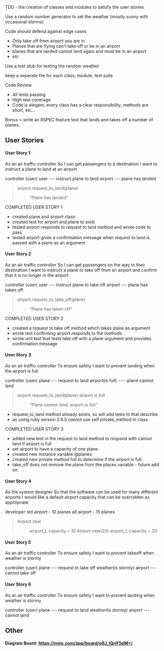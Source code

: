 TDD - the creation of classes and modules to satisfy the user stories

Use a random number generator to set the weather (mostly sunny with occasional storms)

Code should defend against edge cases
- Only take off from airport you are in
- Planes that are flying can't take off or be in an airport
- planes that are landed cannot land again and must be in an airport
- etc

Use a test stub for testing the random weather

keep a seperate file for each class, module, test suite

Code Review

- All tests passing
- High test coverage
- Code is elegant, every class has a clear responsibility, methods are short, etc...

Bonus = write an RSPEC feature test that lands and takes off a number of planes.


## User Stories

#### User Story 1
As an air traffic controller
So I can get passengers to a destination
I want to instruct a plane to land at an airport

controller (user)
user --- instruct plane to land
airport --- plane has landed

>airport.request_to_land(plane)
>> "Plane has landed"

COMPLETED USER STORY 1
- created plane and airport class
- created test for airport and plane to exist
- tested airport responds to request to land method and wrote code to pass
- tested airport gives a confirmation message when request to land is passed with a plane as an argument


#### User Story 2
As an air traffic controller
So I can get passengers on the way to their destination
I want to instruct a plane to take off from an airport and confirm that it is no longer in the airport

controller (user)
user --- instruct plane to take off
airport --- plane has taken off

>airport.request_to_take_off(plane)
>> "Plane has taken off"

COMPLETED USER STORY 2
- created a request to take off method which takes plane as argument
- wrote test confirming airport responds to the methods
- wrote unit test that tests take off with a plane argument and provides confirmation message

#### User Story 3
As an air traffic controller
To ensure safety
I want to prevent landing when the airport is full

controller (user)
plane --- request to land
airport(is full) ---- plane cannot land

>airport.request_to_land(plane)
>*airport is full*
>> "Plane cannot land, airport is full."

- request_to_land method already exists, so will add tests to that describe
- as using ruby version 2.6.5 cannot use self.private_method in class

COMPLETED USER STORY 3
- added new test in the request to land method to respond with cannot land if airport is full
- set airport to have a capacity of one plane
- created new instance variable @planes
- created new private method full to determine if the airport is full.
- take_off does not remove the plane from the places variable - future add on.


#### User Story 4
As the system designer
So that the software can be used for many different airports
I would like a default airport capacity that can be overridden as appropriate

developer
std airport - 10 planes
alt airport - 15 planes

>Airport.new
>> airport_1, capacity = 10
>Airport.new(20)
>> airport_1, capacity = 20


#### User Story 5
As an air traffic controller
To ensure safety
I want to prevent takeoff when weather is stormy

controller (user)
plane --- request to take off
weather(is stormy)
airport --- cannot take off

#### User Story 6
As an air traffic controller
To ensure safety
I want to prevent landing when weather is stormy

controller (user)
plane --- request to land
weather(is stormy)
airport --- cannot land


## Other

#### Diagram Board: https://miro.com/app/board/o9J_lQnY5pM=/
